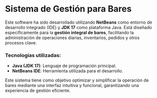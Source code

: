 # Sistema de Gestión para Bares

Este software ha sido desarrollado utilizando **NetBeans** como entorno de desarrollo integrado (IDE) y **JDK 17** como plataforma Java. Está diseñado específicamente para la **gestión integral de bares**, facilitando la administración de operaciones diarias, inventarios, pedidos y otros procesos clave.

### Tecnologías utilizadas:
- **Java (JDK 17)**: Lenguaje de programación principal.
- **NetBeans IDE**: Herramienta utilizada para el desarrollo.

Este sistema tiene como objetivo optimizar y simplificar la operación de bares mediante una interfaz intuitiva y funcional, garantizando una experiencia de gestión eficiente.
